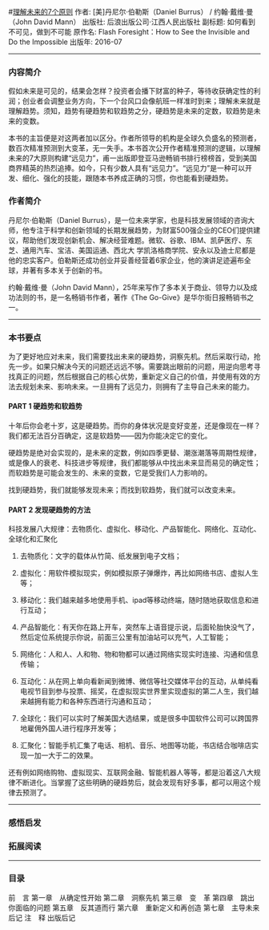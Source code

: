 #[理解未来的7个原则](https://book.douban.com/subject/26816874/)
作者: [美]丹尼尔·伯勒斯（Daniel Burrus） / 约翰·戴维·曼（John David Mann）
出版社: 后浪出版公司·江西人民出版社
副标题: 如何看到不可见，做到不可能
原作名: Flash Foresight：How to See the Invisible and Do the Impossible
出版年: 2016-07
***
### 内容简介 
假如未来是可见的，结果会怎样？投资者会播下财富的种子，等待收获确定性的利润；创业者会调整业务方向，下一个台风口会像航班一样准时到来；理解未来就是理解趋势。须知，趋势有硬趋势和软趋势之分，硬趋势是未来的定数，软趋势是未来的变数。

本书的主旨便是对这两者加以区分。作者所领导的机构是全球久负盛名的预测者，数百次精准预测到大变革，无一失手。本书首次公开作者精准预测的逻辑，以理解未来的7大原则构建“远见力”，甫一出版即登亚马逊畅销书排行榜榜首，受到美国商界精英的热烈追捧。如今，只有少数人具有“远见力”。“远见力”是一种可以开发、细化、强化的技能，跟随本书养成正确的习惯，你也能看到硬趋势。

### 作者简介 
丹尼尔·伯勒斯（Daniel Burrus），是一位未来学家，也是科技发展领域的咨询大师，他专注于科学和创新领域的长期发展趋势，为财富500强企业的CEO们提供建议，帮助他们发现创新机会、解决经营难题。微软、谷歌、IBM、凯萨医疗、东芝、通用汽车、宝洁、美国运通、西北大 学凯洛格商学院、安永以及迪士尼都是他的忠实客户。伯勒斯还成功创业并妥善经营着6家企业，他的演讲足迹遍布全球，并著有多本关于创新的书。

约翰·戴维·曼（John David Mann），25年来写作了多本关于商业、领导力以及成功法则的书，是一名畅销书作者，著作《The Go-Give》是华尔街日报畅销书之一。

***
### 本书要点
为了更好地应对未来，我们需要找出未来的硬趋势，洞察先机。然后采取行动，抢先一步。如果只解决今天的问题还远远不够。需要跳出眼前的问题，用逆向思考寻找真正的问题，然后根据自己的核心优势，重新定义自己的价值，并使用有效的方法去规划未来、影响未来。一旦拥有了远见力，则拥有了主导自己未来的能力。

#### PART 1 硬趋势和软趋势
十年后你会老十岁，这是硬趋势。而你的身体状况是变好变差，还是像现在一样？我们都无法百分百确定，这是软趋势——因为你能决定它的变化。

硬趋势是绝对会实现的，是未来的定数，例如四季更替、潮涨潮落等周期性规律，或是像人的衰老、科技进步等规律，我们都能够从中找出未来显而易见的确定性；而软趋势是可能会发生的、未来的变数，它是受我们人力影响的。

找到硬趋势，我们就能够发现未来；而找到软趋势，我们就可以改变未来。

#### PART 2 发现硬趋势的方法
科技发展八大规律：去物质化、虚拟化、移动化、产品智能化、网络化、互动化、全球化和汇聚化

1. 去物质化：文字的载体从竹简、纸发展到电子文档；
2. 虚拟化：用软件模拟现实，例如模拟原子弹爆炸，再比如网络书店、虚拟人生等；
3. 移动化：我们越来越多地使用手机、ipad等移动终端，随时随地获取信息和进行互动；

4. 产品智能化：有天你在路上开车，突然车上语音提示说，后面轮胎快没气了，然后定位系统提示你说，前面三公里有加油站可以充气，人工智能；

5. 网络化：人和人、人和物、物和物都可以通过网络实现实时连接、沟通和信息传输；

6. 互动化：从在网上单向看新闻到微博、微信等社交媒体平台的互动，从单纯看电视节目到参与投票、摇奖，在虚拟现实世界里实现虚拟的第二人生，我们越来越拥有能力和各种东西进行沟通和互动；

7. 全球化：我们可以实时了解美国大选结果，或是很多中国软件公司可以跨国界地雇佣外国人进行程序开发等；

8. 汇聚化：智能手机汇集了电话、相机、音乐、地图等功能，书店结合咖啡店实现一加一大于二的效果。

还有例如网络购物、虚拟现实、互联网金融、智能机器人等等，都是沿着这八大规律不断进化。当掌握了这些明确的硬趋势后，就会发现有好多事，都可以用这个规律去预测了。

***
### 感悟启发
### 拓展阅读
***
### 目录
前　言
第一章　从确定性开始
第二章　洞察先机
第三章　变　革
第四章　跳出你面临的问题
第五章　反其道而行
第六章　重新定义和再创造
第七章　主导未来
后记
注　释
出版后记